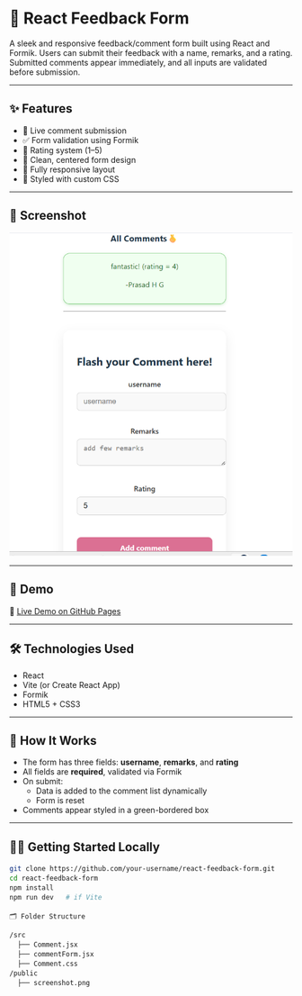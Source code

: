 # 📝 React Feedback Form

A sleek and responsive feedback/comment form built using React and Formik. Users can submit their feedback with a name, remarks, and a rating. Submitted comments appear immediately, and all inputs are validated before submission.

---

## ✨ Features

- 💬 Live comment submission
- ✅ Form validation using Formik
- 🌟 Rating system (1–5)
- 💅 Clean, centered form design
- 📱 Fully responsive layout
- 🎨 Styled with custom CSS

---

## 📸 Screenshot

![Feedback Form Screenshot](./screenshot.png)



---

## 🚀 Demo

🔗 [Live Demo on GitHub Pages](https://your-username.github.io/react-feedback-form)

---

## 🛠️ Technologies Used

- React
- Vite (or Create React App)
- Formik
- HTML5 + CSS3

---

## 🧠 How It Works

- The form has three fields: **username**, **remarks**, and **rating**
- All fields are **required**, validated via Formik
- On submit:
  - Data is added to the comment list dynamically
  - Form is reset
- Comments appear styled in a green-bordered box

---

## 🧑‍💻 Getting Started Locally

```bash
git clone https://github.com/your-username/react-feedback-form.git
cd react-feedback-form
npm install
npm run dev   # if Vite

🗂️ Folder Structure

/src
  ├── Comment.jsx
  ├── commentForm.jsx
  ├── Comment.css
/public
  ├── screenshot.png